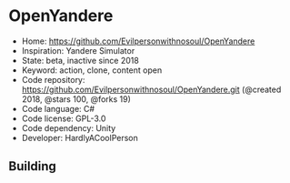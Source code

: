 # OpenYandere

- Home: https://github.com/Evilpersonwithnosoul/OpenYandere
- Inspiration: Yandere Simulator
- State: beta, inactive since 2018
- Keyword: action, clone, content open
- Code repository: https://github.com/Evilpersonwithnosoul/OpenYandere.git (@created 2018, @stars 100, @forks 19)
- Code language: C#
- Code license: GPL-3.0
- Code dependency: Unity
- Developer: HardlyACoolPerson

## Building
